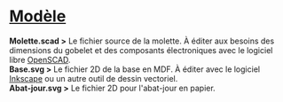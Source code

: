 # [Modèle](https://github.com/FabLabChene20/FabLamp/wiki/Le-modèle)
**Molette.scad >** Le fichier source de la molette. À éditer aux besoins des dimensions du gobelet et des composants électroniques avec le logiciel libre [OpenSCAD](http://www.openscad.org/).   
**Base.svg >** Le fichier 2D de la base en MDF. À éditer avec le logiciel [Inkscape](https://inkscape.org/) ou un autre outil de dessin vectoriel.   
**Abat-jour.svg >** Le fichier 2D pour l'abat-jour en papier. 
